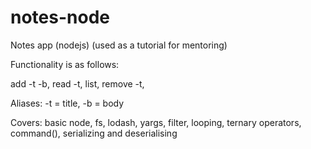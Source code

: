 # notes-node
Notes app (nodejs) 
(used as a tutorial for mentoring)

Functionality is as follows:

add -t -b,
read -t,
list,
remove -t,

Aliases: 
-t = title,
-b = body

Covers:
basic node, fs, lodash, yargs,
filter, looping, ternary operators, command(), serializing and deserialising


